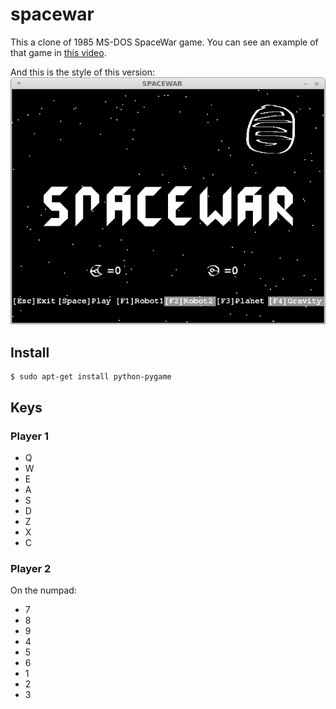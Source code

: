 # spacewar

This a clone of 1985 MS-DOS SpaceWar game. You can see an example of that game in [this video](http://youtu.be/yY5qHe2VadA). 

And this is the style of this version:
![new look and feel](https://raw.githubusercontent.com/alfredgg/spacewar/master/pictures/screenshot.png)

## Install

```
$ sudo apt-get install python-pygame
```

## Keys

### Player 1
  + Q
  + W
  + E
  + A
  + S
  + D
  + Z
  + X
  + C
  
  
### Player 2
On the numpad:
  * 7
  * 8
  * 9
  * 4
  * 5
  * 6
  * 1
  * 2
  * 3